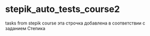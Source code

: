 # stepik_auto_tests_course2
tasks from stepik course
эта строчка добавлена в соответствии с заданием Степика